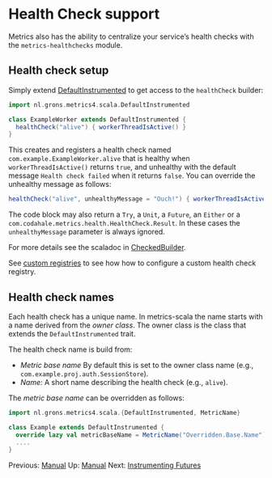 # Health Check support

Metrics also has the ability to centralize your service’s health checks with the `metrics-healthchecks` module.

## Health check setup

Simply extend [DefaultInstrumented](/src/main/scala/nl/grons/metrics4/scala/DefaultInstrumented.scala) to get access
to the `healthCheck` builder:

```scala
import nl.grons.metrics4.scala.DefaultInstrumented

class ExampleWorker extends DefaultInstrumented {
  healthCheck("alive") { workerThreadIsActive() }
}
```

This creates and registers a health check named `com.example.ExampleWorker.alive` that is healthy when
`workerThreadIsActive()` returns `true`, and unhealthy with the default message `Health check failed` when it returns
`false`. You can override the unhealthy message as follows:

```scala
healthCheck("alive", unhealthyMessage = "Ouch!") { workerThreadIsActive() }
```

The code block may also return a `Try`, a `Unit`, a `Future`, an `Either` or a
`com.codahale.metrics.health.HealthCheck.Result`. In these cases the `unhealthyMessage` parameter is
always ignored.

For more details see the scaladoc in [CheckedBuilder](/src/main/scala/nl/grons/metrics4/scala/CheckedBuilder.scala).

See [custom registries](Manual.md#custom-registries) to see how how to configure a custom health check registry.

## Health check names

Each health check has a unique name. In metrics-scala the name starts with a name derived from the *owner class*.
The owner class is the class that extends the `DefaultInstrumented` trait.

The health check name is build from:

* *Metric base name* By default this is set to the owner class name (e.g., `com.example.proj.auth.SessionStore`).
* *Name:* A short name describing the health check (e.g., `alive`).

The *metric base name* can be overridden as follows:

```scala
import nl.grons.metrics4.scala.{DefaultInstrumented, MetricName}

class Example extends DefaultInstrumented {
  override lazy val metricBaseName = MetricName("Overridden.Base.Name")
  ....
}
```

Previous: [Manual](Manual.md) Up: [Manual](Manual.md) Next: [Instrumenting Futures](Futures.md)
